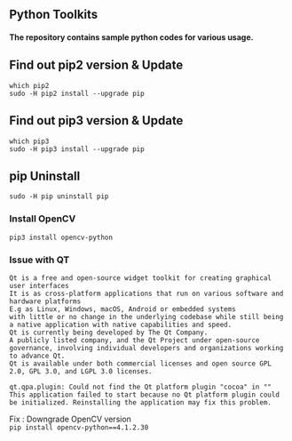## Python Toolkits

#### The repository contains sample python codes for various usage.

## Find out pip2 version & Update
`which pip2` </br>
`sudo -H pip2 install --upgrade pip`

## Find out pip3 version & Update
`which pip3` </br>
`sudo -H pip3 install --upgrade pip`

## pip Uninstall
`sudo -H pip uninstall pip`

### Install OpenCV
`pip3 install opencv-python`

### Issue with QT

```text
Qt is a free and open-source widget toolkit for creating graphical user interfaces 
It is as cross-platform applications that run on various software and hardware platforms
E.g as Linux, Windows, macOS, Android or embedded systems
with little or no change in the underlying codebase while still being a native application with native capabilities and speed. 
Qt is currently being developed by The Qt Company.
A publicly listed company, and the Qt Project under open-source governance, involving individual developers and organizations working to advance Qt.
Qt is available under both commercial licenses and open source GPL 2.0, GPL 3.0, and LGPL 3.0 licenses.
```

```text
qt.qpa.plugin: Could not find the Qt platform plugin "cocoa" in ""
This application failed to start because no Qt platform plugin could be initialized. Reinstalling the application may fix this problem.
```

Fix : Downgrade OpenCV version </br>
`pip install opencv-python==4.1.2.30`